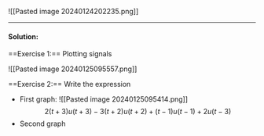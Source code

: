 ![[Pasted image 20240124202235.png]]
 
---
#### Solution:
==Exercise 1:== Plotting signals

![[Pasted image 20240125095557.png]]


==Exercise 2:== Write the expression
- First graph:
	![[Pasted image 20240125095414.png]]
$$2(t+3)u(t+3) - 3(t+2)u(t+2) + (t-1)u(t-1) + 2u(t-3)$$
- Second graph